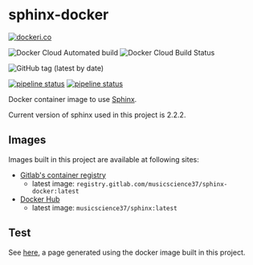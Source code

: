 # sphinx-docker

[![dockeri.co](https://dockeri.co/image/musicscience37/sphinx)](https://hub.docker.com/r/musicscience37/sphinx)

![Docker Cloud Automated build](https://img.shields.io/docker/cloud/automated/musicscience37/sphinx)
![Docker Cloud Build Status](https://img.shields.io/docker/cloud/build/musicscience37/sphinx)

![GitHub tag (latest by date)](https://img.shields.io/github/v/tag/MusicScience37/sphinx-docker?label=latest)

[![pipeline status](https://gitlab.com/MusicScience37/sphinx-docker/badges/master/pipeline.svg)](https://gitlab.com/MusicScience37/sphinx-docker/commits/master)
[![pipeline status](https://gitlab.com/MusicScience37/sphinx-docker/badges/develop/pipeline.svg)](https://gitlab.com/MusicScience37/sphinx-docker/commits/develop)

Docker container image to use [Sphinx](http://www.sphinx-doc.org/).

Current version of sphinx used in this project is 2.2.2.

## Images

Images built in this project are available at following sites:

- [Gitlab's container registry](https://gitlab.com/MusicScience37/sphinx-docker/container_registry)
  - latest image: `registry.gitlab.com/musicscience37/sphinx-docker:latest`
- [Docker Hub](https://hub.docker.com/r/musicscience37/sphinx)
  - latest image: `musicscience37/sphinx:latest`

## Test

See [here](https://musicscience37.gitlab.io/sphinx-docker/),
a page generated using the docker image built in this project.
